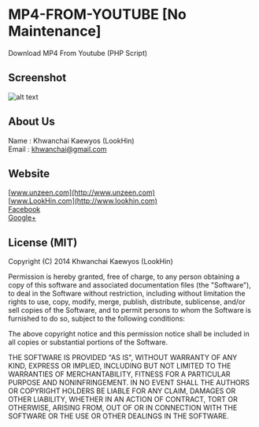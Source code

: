 MP4-FROM-YOUTUBE [No Maintenance]
================

Download MP4 From Youtube (PHP Script)

## Screenshot

![alt text](http://www.unzeen.com/github/MP4-FROM-YOUTUBE/download-mp4-from-youtube.jpg "Download MP4 From Youtube (PHP Script)")


## About Us
Name : Khwanchai Kaewyos (LookHin)  
Email : khwanchai@gmail.com

## Website
[www.unzeen.com](http://www.unzeen.com)  
[www.LookHin.com](http://www.lookhin.com)  
[Facebook](https://www.facebook.com/LookHin)  
[Google+](https://plus.google.com/u/0/115201343913237885999/posts)




## License (MIT)

Copyright (C) 2014 Khwanchai Kaewyos (LookHin)

Permission is hereby granted, free of charge, to any person obtaining a copy of this software and associated documentation files (the "Software"), to deal in the Software without restriction, including without limitation the rights to use, copy, modify, merge, publish, distribute, sublicense, and/or sell copies of the Software, and to permit persons to whom the Software is furnished to do so, subject to the following conditions:

The above copyright notice and this permission notice shall be included in all copies or substantial portions of the Software.

THE SOFTWARE IS PROVIDED "AS IS", WITHOUT WARRANTY OF ANY KIND, EXPRESS OR IMPLIED, INCLUDING BUT NOT LIMITED TO THE WARRANTIES OF MERCHANTABILITY, FITNESS FOR A PARTICULAR PURPOSE AND NONINFRINGEMENT. IN NO EVENT SHALL THE AUTHORS OR COPYRIGHT HOLDERS BE LIABLE FOR ANY CLAIM, DAMAGES OR OTHER LIABILITY, WHETHER IN AN ACTION OF CONTRACT, TORT OR OTHERWISE, ARISING FROM, OUT OF OR IN CONNECTION WITH THE SOFTWARE OR THE USE OR OTHER DEALINGS IN THE SOFTWARE.
